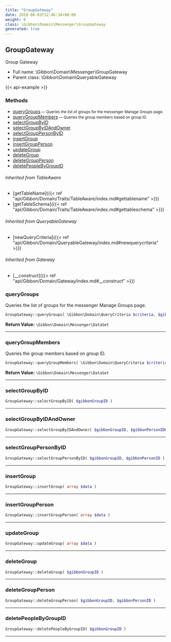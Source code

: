 ```yaml
---
title: "GroupGateway"
date: 2018-06-03T12:46:34+00:00
weight: 0
class: \Gibbon\Domain\Messenger\GroupGateway
generated: true
---
```


## GroupGateway

Group Gateway



* Full name: \Gibbon\Domain\Messenger\GroupGateway
* Parent class: \Gibbon\Domain\QueryableGateway

{{< api-example >}} 



### Methods

- [queryGroups](#querygroups)<small> — Queries the list of groups for the messenger Manage Groups page.</small>
- [queryGroupMembers](#querygroupmembers)<small> — Queries the group members based on group ID.</small>
- [selectGroupByID](#selectgroupbyid)
- [selectGroupByIDAndOwner](#selectgroupbyidandowner)
- [selectGroupPersonByID](#selectgrouppersonbyid)
- [insertGroup](#insertgroup)
- [insertGroupPerson](#insertgroupperson)
- [updateGroup](#updategroup)
- [deleteGroup](#deletegroup)
- [deleteGroupPerson](#deletegroupperson)
- [deletePeopleByGroupID](#deletepeoplebygroupid)




###### Inherited from TableAware
- [getTableName]({{< ref "api/Gibbon/Domain/Traits/TableAware/index.md#gettablename" >}})
- [getTableSchema]({{< ref "api/Gibbon/Domain/Traits/TableAware/index.md#gettableschema" >}})

###### Inherited from QueryableGateway
- [newQueryCriteria]({{< ref "api/Gibbon/Domain/QueryableGateway/index.md#newquerycriteria" >}})

###### Inherited from Gateway
- [__construct]({{< ref "api/Gibbon/Domain/Gateway/index.md#__construct" >}})



### queryGroups

Queries the list of groups for the messenger Manage Groups page.

```php
GroupGateway::queryGroups( \Gibbon\Domain\QueryCriteria $criteria, $gibbonPersonIDOwner = null ): \Gibbon\Domain\Messenger\DataSet
```






**Return Value:**
`\Gibbon\Domain\Messenger\DataSet`  



---

### queryGroupMembers

Queries the group members based on group ID.

```php
GroupGateway::queryGroupMembers( \Gibbon\Domain\QueryCriteria $criteria, string $gibbonGroupID ): \Gibbon\Domain\Messenger\DataSet
```






**Return Value:**
`\Gibbon\Domain\Messenger\DataSet`  



---

### selectGroupByID



```php
GroupGateway::selectGroupByID( $gibbonGroupID )
```









---

### selectGroupByIDAndOwner



```php
GroupGateway::selectGroupByIDAndOwner( $gibbonGroupID, $gibbonPersonIDOwner )
```









---

### selectGroupPersonByID



```php
GroupGateway::selectGroupPersonByID( $gibbonGroupID, $gibbonPersonID )
```









---

### insertGroup



```php
GroupGateway::insertGroup( array $data )
```









---

### insertGroupPerson



```php
GroupGateway::insertGroupPerson( array $data )
```









---

### updateGroup



```php
GroupGateway::updateGroup( array $data )
```









---

### deleteGroup



```php
GroupGateway::deleteGroup( $gibbonGroupID )
```









---

### deleteGroupPerson



```php
GroupGateway::deleteGroupPerson( $gibbonGroupID, $gibbonPersonID )
```









---

### deletePeopleByGroupID



```php
GroupGateway::deletePeopleByGroupID( $gibbonGroupID )
```









---

